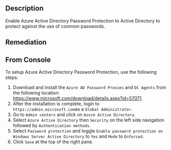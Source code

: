 ## Description

Enable Azure Active Directory Password Protection to Active Directory to protect against the use of common passwords.

## Remediation

## From Console

To setup Azure Active Directory Password Protection, use the following steps:

1. Download and install the `Azure AD Password Proxies` and `DC Agents` from the following location: https://www.microsoft.com/download/details.aspx?id=57071.
2. After the installation is complete, login to `https://admin.microsoft.com`as a `Global Administrator`.
3. Go to `Admin centers` and click on `Azure Active Directory`.
4. Select `Azure Active Directory` then `Security` on the left side navigation followed by `Authentication methods`.
5. Select `Password protection` and toggle `Enable password protection on Windows Server Active Directory` to `Yes` and `Mode` to `Enforced`.
6. Click `Save` at the top of the right pane.
